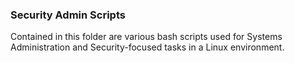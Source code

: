 ### Security Admin Scripts
Contained in this folder are various bash scripts used for Systems Administration and Security-focused tasks in a Linux environment.
